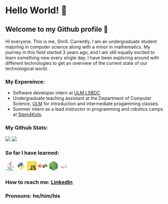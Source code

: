 # Hello World! 👋
## Welcome to my Github profile 🙂

Hi everyone. This is me, Shrill. Currently, I am an undergraduate student majoring in computer science along with a minor in mathematics. My journey in this field started 3 years ago, and I am still equally excited to learn something new every single day. I have been exploring around with different technologies to get an overview of the current state of our technological world.

### My Expereince:
- Software developer intern at [ULM LSBDC](https://www.louisianasbdc.org/lsbdc-at-university-of-louisiana-monroe)
- Undergraduate teaching assistant at the Department of Computer Science, [ULM](https://www.ulm.edu/) for introduction and intermediate progamming classes.
- Summer intern as a lead instructor in programming and robotics camps at [Stem4Kids](https://www.stem4kids.co/).

### My Github Stats:

<p align="left">
  <img src="https://github-readme-stats.vercel.app/api?username=ShrillShrestha&show_icons=true&theme=tokyonight&line_height=48" />
  <img width="37%" src="https://github-readme-stats.vercel.app/api/top-langs/?username=ShrillShrestha&count_private=true&theme=tokyonight">
</p>

### So far I have learned:

<span> <img height="30" src="https://raw.githubusercontent.com/github/explore/80688e429a7d4ef2fca1e82350fe8e3517d3494d/topics/java/java.png"> </span>
<span> <img height="30" src="https://raw.githubusercontent.com/github/explore/80688e429a7d4ef2fca1e82350fe8e3517d3494d/topics/python/python.png"> </span>
<span> <img height="30" src="https://raw.githubusercontent.com/github/explore/80688e429a7d4ef2fca1e82350fe8e3517d3494d/topics/javascript/javascript.png"> </span>
<span> <img height="30" src="https://raw.githubusercontent.com/github/explore/80688e429a7d4ef2fca1e82350fe8e3517d3494d/topics/git/git.png"> </span>
<span> <img height="30" src="https://raw.githubusercontent.com/github/explore/80688e429a7d4ef2fca1e82350fe8e3517d3494d/topics/nodejs/nodejs.png"> </span>
<span> <img height="30" src="https://raw.githubusercontent.com/github/explore/80688e429a7d4ef2fca1e82350fe8e3517d3494d/topics/mysql/mysql.png"> </span>

### How to reach me: [LinkedIn](https://www.linkedin.com/in/shrill-shrestha567/) <br />
### Pronouns: he/him/his

<!-- - 🔭 I’m currently working on ...
- 🌱 I’m currently learning ...
- 👯 I’m looking to collaborate on ...
- 🤔 I’m looking for help with ...
- 💬 Ask me about ...
- 📫 How to reach me: ...
-  ...
- ⚡ Fun fact: ...
-->
